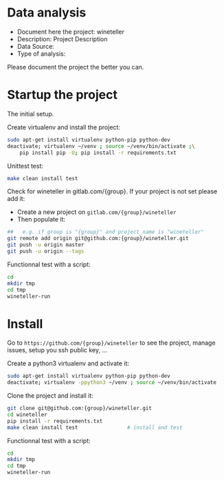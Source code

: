 # Data analysis
- Document here the project: wineteller
- Description: Project Description
- Data Source:
- Type of analysis:

Please document the project the better you can.

# Startup the project

The initial setup.

Create virtualenv and install the project:
```bash
sudo apt-get install virtualenv python-pip python-dev
deactivate; virtualenv ~/venv ; source ~/venv/bin/activate ;\
    pip install pip -U; pip install -r requirements.txt
```

Unittest test:
```bash
make clean install test
```

Check for wineteller in gitlab.com/{group}.
If your project is not set please add it:

- Create a new project on `gitlab.com/{group}/wineteller`
- Then populate it:

```bash
##   e.g. if group is "{group}" and project_name is "wineteller"
git remote add origin git@github.com:{group}/wineteller.git
git push -u origin master
git push -u origin --tags
```

Functionnal test with a script:

```bash
cd
mkdir tmp
cd tmp
wineteller-run
```

# Install

Go to `https://github.com/{group}/wineteller` to see the project, manage issues,
setup you ssh public key, ...

Create a python3 virtualenv and activate it:

```bash
sudo apt-get install virtualenv python-pip python-dev
deactivate; virtualenv -ppython3 ~/venv ; source ~/venv/bin/activate
```

Clone the project and install it:

```bash
git clone git@github.com:{group}/wineteller.git
cd wineteller
pip install -r requirements.txt
make clean install test                # install and test
```
Functionnal test with a script:

```bash
cd
mkdir tmp
cd tmp
wineteller-run
```
